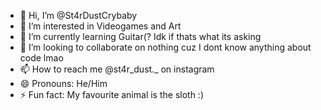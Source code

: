 - 👋 Hi, I’m @St4rDustCrybaby
- 👀 I’m interested in Videogames and Art
- 🌱 I’m currently learning Guitar(? Idk if thats what its asking
- 💞️ I’m looking to collaborate on nothing cuz I dont know anything about code lmao
- 📫 How to reach me @st4r_dust._ on instagram
- 😄 Pronouns: He/Him
- ⚡ Fun fact: My favourite animal is the sloth :)

